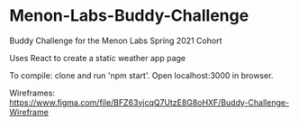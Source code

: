 # Menon-Labs-Buddy-Challenge
Buddy Challenge for the Menon Labs Spring 2021 Cohort


Uses React to create a static weather app page

To compile: clone and run 'npm start'. Open localhost:3000 in browser.

Wireframes: https://www.figma.com/file/BFZ63vjcqQ7UtzE8G8oHXF/Buddy-Challenge-Wireframe
